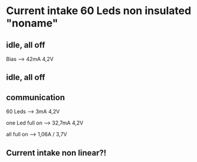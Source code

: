 # Current intake 60 Leds non insulated "noname"
## idle, all off
Bias --> 42mA 4,2V

## idle, all off
## communication 
60 Leds --> 3mA 4,2V

one Led full on -->  32,7mA 4,2V

all full on --> 1,06A / 3,7V


## Current intake non linear?!
